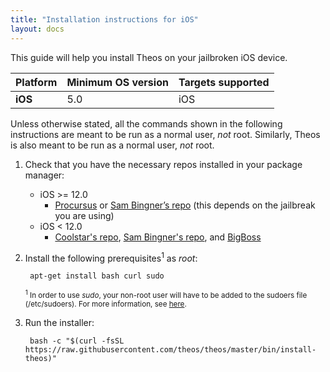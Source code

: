 ```yaml
---
title: "Installation instructions for iOS"
layout: docs
---
```


This guide will help you install Theos on your jailbroken iOS device.

| Platform | Minimum OS version | Targets supported
|----------|--------------------|-------------------|
| **iOS** | 5.0 | iOS |

Unless otherwise stated, all the commands shown in the following instructions are meant to be run as a normal user, _not_ root. Similarly, Theos is also meant to be run as a normal user, _not_ root.

1. Check that you have the necessary repos installed in your package manager:

	* iOS >= 12.0
		* [Procursus](https://apt.procurs.us/) or [Sam Bingner’s repo](https://apt.bingner.com/) (this depends on the jailbreak you are using)
	* iOS < 12.0
		* [Coolstar's repo](https://coolstar.org/publicrepo/), [Sam Bingner's repo](https://repo.bingner.com/), and [BigBoss](http://apt.thebigboss.org/repofiles/cydia/)

1. Install the following prerequisites<sup>1</sup> as *root*:

		apt-get install bash curl sudo

	<sup>
	<sup>1</sup> In order to use <i>sudo</i>, your non-root user will have to be added to the sudoers file (/etc/sudoers). For more information, see <a href=https://wiki.archlinux.org/title/Sudo#Example_entries>here</a>.
	</sup>

1. Run the installer:

		bash -c "$(curl -fsSL https://raw.githubusercontent.com/theos/theos/master/bin/install-theos)"
